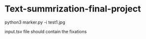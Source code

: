 # Text-summrization-final-project


python3 marker.py -i test1.jpg

input.tsv file should contain the fixations
